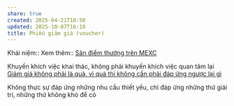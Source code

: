 ```yaml
---
share: true
created: 2025-04-21T10:50
updated: 2025-10-07T16:19
title: Phiếu giảm giá (voucher)
---
```

Khái niệm:: 
Xem thêm:: [Săn điểm thưởng trên MEXC](../../%C3%9D%20t%C6%B0%E1%BB%9Fng%20ki%E1%BA%BFm%20ti%E1%BB%81n/%C3%9D%20t%C6%B0%E1%BB%9Fng/C%C3%B4ng%20vi%E1%BB%87c%20th%E1%BB%9Di%20v%E1%BB%A5,%20c%E1%BB%99ng%20t%C3%A1c%20vi%C3%AAn/S%C4%83n%20khuy%E1%BA%BFn%20m%C3%A3i,%20gi%E1%BA%A3m%20gi%C3%A1/S%C4%83n%20%C4%91i%E1%BB%83m%20th%C6%B0%E1%BB%9Fng%20tr%C3%AAn%20MEXC.md)

Khuyến khích việc khai thác, không phải khuyến khích việc quan tâm lại
[Giảm giá không phải là quà, vì quà thì không cần phải đáp ứng ngược lại gì](./Gi%E1%BA%A3m%20gi%C3%A1%20kh%C3%B4ng%20ph%E1%BA%A3i%20l%C3%A0%20qu%C3%A0,%20v%C3%AC%20qu%C3%A0%20th%C3%AC%20kh%C3%B4ng%20c%E1%BA%A7n%20ph%E1%BA%A3i%20%C4%91%C3%A1p%20%E1%BB%A9ng%20ng%C6%B0%E1%BB%A3c%20l%E1%BA%A1i%20g%C3%AC.md)

Không thực sự đáp ứng những nhu cầu thiết yếu, chỉ đáp ứng những thứ giải trí, những thứ không khó để có